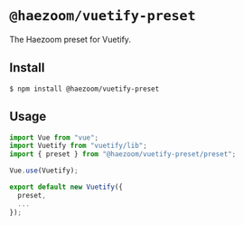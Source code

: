 # `@haezoom/vuetify-preset`

The Haezoom preset for Vuetify.

## Install

```
$ npm install @haezoom/vuetify-preset
```

## Usage

```js
import Vue from "vue";
import Vuetify from "vuetify/lib";
import { preset } from "@haezoom/vuetify-preset/preset";

Vue.use(Vuetify);

export default new Vuetify({
  preset,
  ...
});
```
